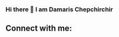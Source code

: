 ### Hi there 👋 I am Damaris Chepchirchir

<!--

Here are some ideas to get you started:

- 🔭 I’m currently working on Django Projects
- 🌱 I’m currently learning Python Django
- 📫 How to reach me: chepceline25@gmail.com
- ⚡ Fun fact: I love art
-->
## Connect with me:
